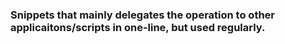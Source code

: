 ### Snippets that mainly delegates the operation to other applicaitons/scripts in one-line, but used regularly.
